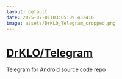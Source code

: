 ```yaml
---
layout: default
date: 2025-07-01T03:05:09.432416
image: assets/DrKLO_Telegram_cropped.png
---
```


# [DrKLO/Telegram](https://github.com/DrKLO/Telegram)

Telegram for Android source code repo 
